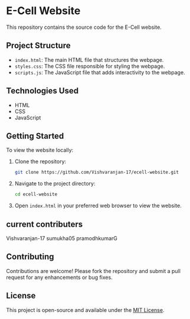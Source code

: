 # E-Cell Website

This repository contains the source code for the E-Cell website.

## Project Structure

- `index.html`: The main HTML file that structures the webpage.
- `styles.css`: The CSS file responsible for styling the webpage.
- `scripts.js`: The JavaScript file that adds interactivity to the webpage.

## Technologies Used

- HTML
- CSS
- JavaScript

## Getting Started

To view the website locally:

1. Clone the repository:
   ```bash
   git clone https://github.com/Vishvaranjan-17/ecell-website.git
   ```

2. Navigate to the project directory:
   ```bash
   cd ecell-website
   ```

3. Open `index.html` in your preferred web browser to view the website.

## current contributers

Vishvaranjan-17
sumukha05
pramodhkumarG

## Contributing

Contributions are welcome! Please fork the repository and submit a pull request for any enhancements or bug fixes.

## License

This project is open-source and available under the [MIT License](LICENSE).

